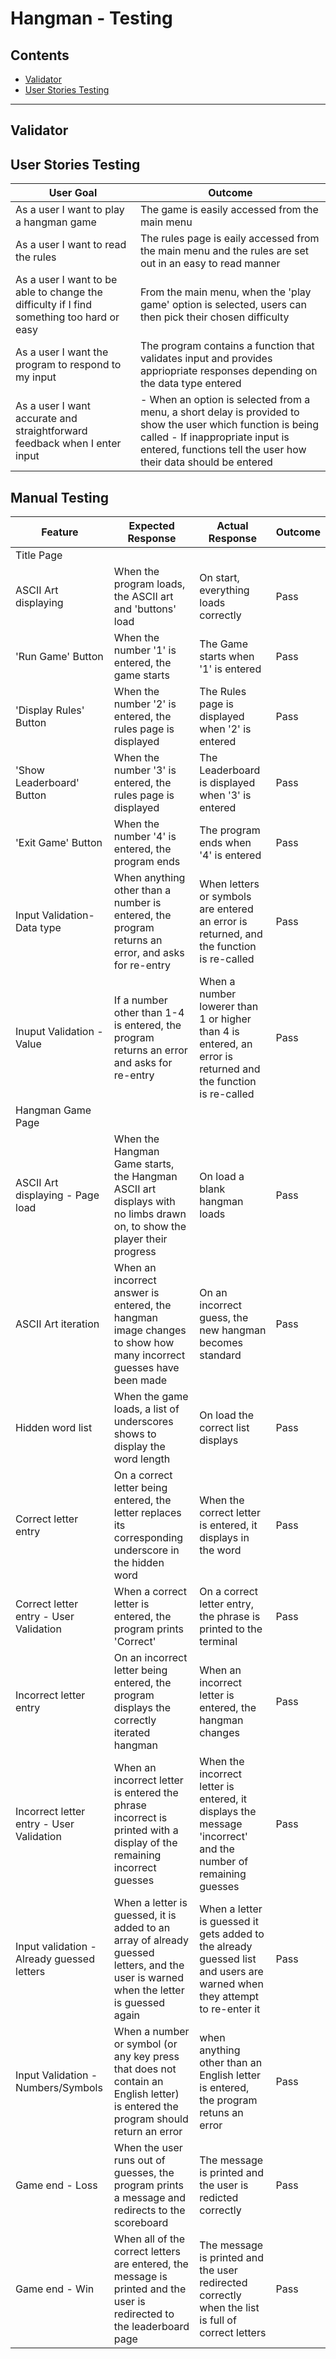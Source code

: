 # Hangman - Testing

## Contents
- [Validator](#Validator)
- [User Stories Testing](#User-Stories-Testing)

---

## Validator
## User Stories Testing

|User Goal | Outcome|
|---|---|
|As a user I want to play a hangman game|The game is easily accessed from the main menu|
|As a user I want to read the rules|The rules page is eaily accessed from the main menu and the rules are set out in an easy to read manner|
|As a user I want to be able to change the difficulty if I find something too hard or easy | From the main menu, when the 'play game' option is selected, users can then pick their chosen difficulty|
|As a user I want the program to respond to my input | The program contains a function that validates input and provides appriopriate responses depending on the data type entered|
|As a user I want accurate and straightforward feedback when I enter input | - When an option is selected from a menu, a short delay is provided to show the user which function is being called - If inappropriate input is entered, functions tell the user how their data should be entered|

## Manual Testing

|Feature| Expected Response | Actual Response| Outcome|
|---|---|---|---|
|Title Page|
|ASCII Art displaying | When the program loads, the ASCII art and 'buttons' load| On start, everything loads correctly | Pass|
|'Run Game' Button | When the number '1' is entered, the game starts | The Game starts when '1' is entered | Pass|
|'Display Rules' Button | When the number '2' is entered, the rules page is displayed | The Rules page is displayed when '2' is entered| Pass|
|'Show Leaderboard' Button|When the number '3' is entered, the rules page is displayed|The Leaderboard is displayed when '3' is entered | Pass|
|'Exit Game' Button| When the number '4' is entered, the program ends| The program ends when '4' is entered| Pass|   
|Input Validation- Data type| When anything other than a number is entered, the program returns an error, and asks for re-entry| When letters or symbols are entered an error is returned, and the function is re-called| Pass|
|Inuput Validation - Value | If a number other than 1-4 is entered, the program returns an error and asks for re-entry| When a number lowerer than 1 or higher than 4 is entered, an error is returned and the function is re-called| Pass|
|Hangman Game Page|
|ASCII Art displaying - Page load| When the Hangman Game starts, the Hangman ASCII art displays with no limbs drawn on, to show the player their progress| On load a blank hangman loads |Pass|
| ASCII Art iteration | When an incorrect answer is entered, the hangman image changes to show how many incorrect guesses have been made| On an incorrect guess, the new hangman becomes standard| Pass|
|Hidden word list| When the game loads, a list of underscores shows to display the word length| On load the correct list displays| Pass|
|Correct letter entry| On a correct letter being entered, the letter replaces its corresponding underscore in the hidden word| When the correct letter is entered, it displays in the word| Pass|
|Correct letter entry - User Validation | When a correct letter is entered, the program prints 'Correct'| On a correct letter entry, the phrase is printed to the terminal | Pass|
|Incorrect letter entry| On an incorrect letter being entered, the program displays the correctly iterated hangman | When an incorrect letter is entered, the hangman changes| Pass|
|Incorrect letter entry - User Validation | When an incorrect letter is entered the phrase incorrect is printed with a display of the remaining incorrect guesses| When the incorrect letter is entered, it displays the message 'incorrect' and the number of remaining guesses| Pass|
|Input validation - Already guessed letters| When a letter is guessed, it is added to an array of already guessed letters, and the user is warned when the letter is guessed again| When a letter is guessed it gets added to the already guessed list and users are warned when they attempt to re-enter it| Pass|
|Input Validation - Numbers/Symbols| When a number or symbol (or any key press that does not contain an English letter) is entered the program should return an error| when anything other than an English letter is entered, the program retuns an error| Pass|
|Game end - Loss| When the user runs out of guesses, the program prints a message and redirects to the scoreboard| The message is printed and the user is redicted correctly|Pass|
|Game end - Win| When all of the correct letters are entered, the message is printed and the user is redirected to the leaderboard page| The message is printed and the user redirected correctly when the list is full of correct letters| Pass|
